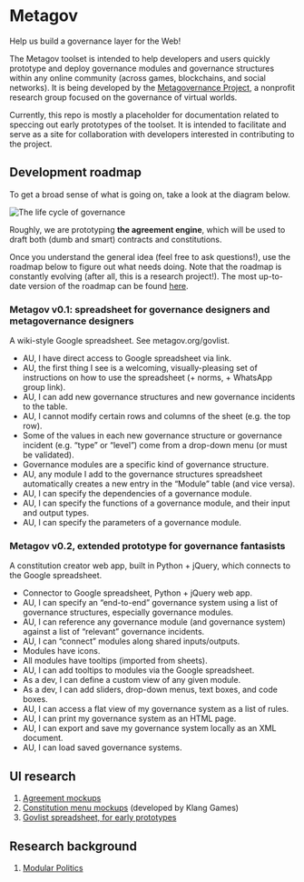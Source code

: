 # Metagov

Help us build a governance layer for the Web!

The Metagov toolset is intended to help developers and users quickly prototype and deploy governance modules and governance structures within any online community (across games, blockchains, and social networks). It is being developed by the [Metagovernance Project](www.metagov.org), a nonprofit research group focused on the governance of virtual worlds.

Currently, this repo is mostly a placeholder for documentation related to speccing out early prototypes of the toolset. It is intended to facilitate and serve as a site for collaboration with developers interested in contributing to the project. 

## Development roadmap
To get a broad sense of what is going on, take a look at the diagram below.

![The life cycle of governance](https://github.com/thelastjosh/metagov-prototype/blob/master/Stages%20of%20governance.jpg "Life cycle of governance")

Roughly, we are prototyping **the agreement engine**, which will be used to draft both (dumb and smart) contracts and constitutions. 

Once you understand the general idea (feel free to ask questions!), use the roadmap below to figure out what needs doing. Note that the roadmap is constantly evolving (after all, this is a research project!). The most up-to-date version of the roadmap can be found [here](https://docs.google.com/document/d/1QDq89dogQb-K2jdDV5QL4Lqi8yehE3aiXzwVG8D24rY/edit#).

### Metagov v0.1: spreadsheet for governance designers and metagovernance designers
A wiki-style Google spreadsheet. See metagov.org/govlist.

- AU, I have direct access to Google spreadsheet via link.
- AU, the first thing I see is a welcoming, visually-pleasing set of instructions on how to use the spreadsheet (+ norms, + WhatsApp group link).
- AU, I can add new governance structures and new governance incidents to the table.
- AU, I cannot modify certain rows and columns of the sheet (e.g. the top row).
- Some of the values in each new governance structure or governance incident (e.g. “type” or “level”) come from a drop-down menu (or must be validated).
- Governance modules are a specific kind of governance structure.
- AU, any module I add to the governance structures spreadsheet automatically creates a new entry in the “Module” table (and vice versa).
- AU, I can specify the dependencies of a governance module.
- AU, I can specify the functions of a governance module, and their input and output types.
- AU, I can specify the parameters of a governance module.

### Metagov v0.2, extended prototype for governance fantasists
A constitution creator web app, built in Python + jQuery, which connects to the Google spreadsheet.

- Connector to Google spreadsheet, Python + jQuery web app.
- AU, I can specify an “end-to-end” governance system using a list of governance structures, especially governance modules.
- AU, I can reference any governance module (and governance system) against a list of “relevant” governance incidents.
- AU, I can “connect” modules along shared inputs/outputs.
- Modules have icons.
- All modules have tooltips (imported from sheets).
- AU, I can add tooltips to modules via the Google spreadsheet.
- As a dev, I can define a custom view of any given module.
- As a dev, I can add sliders, drop-down menus, text boxes, and code boxes.
- AU, I can access a flat view of my governance system as a list of rules.
- AU, I can print my governance system as an HTML page.
- AU, I can export and save my governance system locally as an XML document.
- AU, I can load saved governance systems.

## UI research
1. [Agreement mockups](https://drive.google.com/open?id=1jCyOkpSSgoLUBBUsW0q9ediwtW6-OT0a)
2. [Constitution menu mockups](https://drive.google.com/file/d/1yqeXb8rGE3HqYbkAF-31_v5osRDKSdFy/view?usp=sharing) (developed by Klang Games)
3. [Govlist spreadsheet, for early prototypes](www.metagov.org/govlist)

## Research background
1. [Modular Politics](https://docs.google.com/document/d/1c4vp4HQFYHNsFzm4rNo2uh4fU8Gonfu9nJOLpasel5I/edit)
